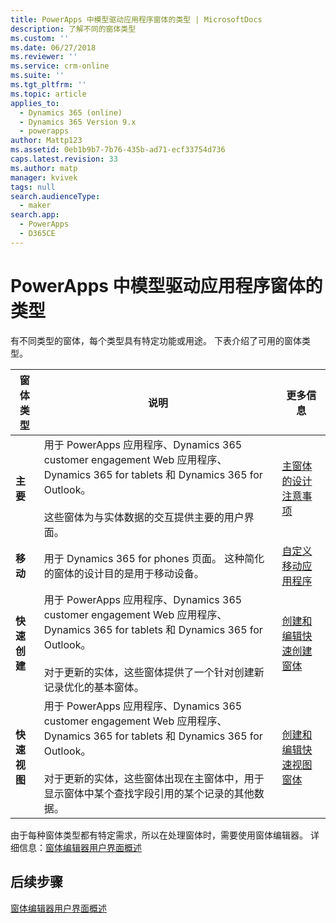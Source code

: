 ```yaml
---
title: PowerApps 中模型驱动应用程序窗体的类型 | MicrosoftDocs
description: 了解不同的窗体类型
ms.custom: ''
ms.date: 06/27/2018
ms.reviewer: ''
ms.service: crm-online
ms.suite: ''
ms.tgt_pltfrm: ''
ms.topic: article
applies_to:
  - Dynamics 365 (online)
  - Dynamics 365 Version 9.x
  - powerapps
author: Mattp123
ms.assetid: 0eb1b9b7-7b76-435b-ad71-ecf33754d736
caps.latest.revision: 33
ms.author: matp
manager: kvivek
tags: null
search.audienceType:
  - maker
search.app:
  - PowerApps
  - D365CE
---
```

# <a name="type-of-model-driven-app-forms-in-powerapps"></a>PowerApps 中模型驱动应用程序窗体的类型

 有不同类型的窗体，每个类型具有特定功能或用途。 下表介绍了可用的窗体类型。  
  
|窗体类型|说明|更多信息|  
|---------------|-----------------|-----------------|  
|**主要**|用于 PowerApps 应用程序、Dynamics 365 customer engagement Web 应用程序、Dynamics 365 for tablets 和 Dynamics 365 for Outlook。<br /><br /> 这些窗体为与实体数据的交互提供主要的用户界面。|[主窗体的设计注意事项](design-considerations-main-forms.md)|  
|**移动**|用于 Dynamics 365 for phones 页面。 这种简化的窗体的设计目的是用于移动设备。|[自定义移动应用程序](https://docs.microsoft.com/dynamics365/customer-engagement/customize/customize-phones-tablets)  |  
|**快速创建**|用于 PowerApps 应用程序、Dynamics 365 customer engagement Web 应用程序、Dynamics 365 for tablets 和 Dynamics 365 for Outlook。<br /><br /> 对于更新的实体，这些窗体提供了一个针对创建新记录优化的基本窗体。|[创建和编辑快速创建窗体](create-edit-quick-view-forms.md) |  
|**快速视图**|用于 PowerApps 应用程序、Dynamics 365 customer engagement Web 应用程序、Dynamics 365 for tablets 和 Dynamics 365 for Outlook。<br /><br /> 对于更新的实体，这些窗体出现在主窗体中，用于显示窗体中某个查找字段引用的某个记录的其他数据。|[创建和编辑快速视图窗体](create-edit-quick-view-forms.md)|  

由于每种窗体类型都有特定需求，所以在处理窗体时，需要使用窗体编辑器。 详细信息：[窗体编辑器用户界面概述](form-editor-user-interface-legacy.md)


## <a name="next-steps"></a>后续步骤

[窗体编辑器用户界面概述](form-editor-user-interface-legacy.md)
